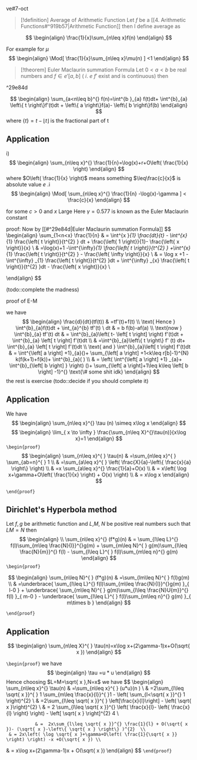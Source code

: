 ve#7-oct 

> [!definition] Average of Arithmetic Function
> Let $f$ be a [[4. Arithmetic Functions#^919b57|Arithmetic Function]] then I define average as 
> 
$$
\begin{align}
\frac{1}{x}\sum_{n\leq x}f(n)
\end{align}
$$

For example for $\mu$
$$
\begin{align}
\Mod[ \frac{1}{x}\sum_{n\leq x}\mu(n)  ] <1
\end{align}
$$

>[!theorem] Euler Maclaurin summation Formula
Let $0<a<b$ be real numbers and $f\in e'[a,b]$ ( $i$. $e$ $f'$ exist and is continuous) 
then


^29e84d

$$
\begin{align}
			\sum_{a<n\leq b}^{} f(n)=\int^{b }_{a} f(t)dt+ \int^{b}_{a} \left\{ t \right\}f'(t)dt + \left\{ a \right\}f(a)- \left\{ b \right\}f(b)
\end{align}
$$
where $\left\{ t \right\}=t-\lfloor t \rfloor$ is the fractional part of t
## Application 

i) 
$$
\begin{align}
\sum_{n\leq x}^{} \frac{1}{n}=\log(x)+r+O\left( \frac{1}{x} \right)
\end{align}
$$
where $O\left( \frac{1}{x} \right)$ means something $\leq\frac{c}{x}$ is absolute value $e$ .i
$$
\begin{align}
\Mod[ \sum_{n\leq x}^{} \frac{1}{n} -\log(x)-\gamma ] < \frac{c}{x}
\end{align}
$$

for some $c>0$ and $x$ Large
Here $\gamma=0.577$ is known as the Euler Maclaurin constant

proof:
Now by [[#^29e84d|Euler Maclaurin summation Formula]] 
$$
\begin{align}
		\sum_{1<n<x} \frac{1}{n} & = \int^{x }_{1} \frac{dt}{t} - \int^{x}_{1} \frac{\left\{ t \right\}}{t^{2} } dt + \frac{\left\{ 1 \right\}}{1}- \frac{\left\{ x \right\}}{x} \\
 & =\log(x)+1 -\int^{\infty}_{1} \frac{\left\{ t \right\}}{t^{2} } +\int^{x}_{1} \frac{\left\{ t \right\}}{t^{2} } - \frac{\left\{ \infty \right\}}{x} \\
 & = \log x +1 - \int^{\infty} _{1} \frac{\left\{ t \right\}}{t^{2} }dt + \int^{\infty} _{x} \frac{\left\{ t \right\}}{t^{2} }dt - \frac{\left\{ x \right\}}{x} \\

\end{align}
$$

(todo::complete the madness)

proof of E-M

we have
$$
\begin{align}
\frac{d}{dt}(tf(t)) & =tf'(t)+f(t) \\
\text{ Hence } \int^{b}_{a}f(t)dt + \int_{a}^{b}  tf'(t) \ dt & = b f(b)-af(a) \\
\text{now } \int^{b}_{a} tf'(t) dt & = \int^{b}_{a}\left( t- \left[ t \right] \right)  f'(t)dt + \int^{b}_{a} \left[ t \right] f'(t)dt \\
 & =\int^{b}_{a}\left\{ t \right\}  f' (t) dt+ \int^{b}_{a} \left[ t \right] f'(t)dt \\
		\text{ and } \int^{b}_{a}\left[ t \right] f'(t)dt & = \int^{\left[ a \right] +1}_{a}()+ \sum_{\left[ a \right] +1<k\leq r[b]-1}^{N} k(f(k+1)+f(k))+ \int^{b}_{a}( ) \\
		 & = \left( \int^{\left[ a \right] +1} _{a}+ \int^{b}_{\left[ b \right] }  \right)  ()+ \sum_{\left[ a \right]+1\leq k\leq \left[ b \right] -1}^{} \text{\# some shit idk} 
\end{align}
$$
the rest is exercise 
(todo::decide if you should complete it)


## Application

We have 
$$
\begin{align}
	\sum_{n\leq x}^{} \tau (n) \simeq x\log x
\end{align}
$$
$$
\begin{align}
		\lim_{ x \to \infty }  \frac{\sum_{n\leq X}^{}\tau(n)}{x\log x}=1 
\end{align}
$$
`\begin{proof}` 
$$
\begin{align}
				\sum_{n\leq x}^{ } \tau(n) & =\sum_{n\leq x}^{ } \sum_{ab=n}^{ } 1 \\
		 & =\sum_{a\leq x}^{ } \left( \frac{X}{a}-\left\{ \frac{x}{a} \right\}  \right) \\
		 & =x \sum_{a\leq x}^{}  \frac{1}{a}+O(x) \\
	 & = x\left( \log x+\gamma+O\left( \frac{1}{x} \right) + O(x) \right) \\
 & = x\log x
\end{align}
$$


 `\end{proof}`
 ## Dirichlet's Hyperbola method
Let $f,g$ be arithmetic function and $L$,$M$, $N$ be positive real numbers such that $LM=N$
then 
$$
\begin{align} \\
\sum_{n\leq x}^{} (f*g)(n)  & = \sum_{l\leq L}^{} f(l)\sum_{m\leq \frac{N}{l}}^{}g(m) + \sum_{m\leq N}^{ } g(m)\sum_{l\leq \frac{N}{m}}^{} f(l) - \sum_{l\leq L}^{ } f(l)\sum_{m\leq n}^{} g(m) 
\end{align}
$$
`\begin{proof}` 

$$
\begin{align}
					\sum_{n\leq N}^{ } (f*g)(n) & =\sum_{lm\leq N}^{ } f(l)g(m) \\
			 & =\underbrace{  \sum_{l\leq L}^{} f(l)\sum_{m\leq \frac{N}{l}}^{}g(m) }_{ l-0 } + \underbrace{ \sum_{m\leq N}^{ } g(m)\sum_{l\leq \frac{N}U{m}}^{} f(l) }_{ m-0 } - \underbrace{ \sum_{l\leq L}^{ } f(l)\sum_{m\leq n}^{} g(m)  }_{ m\times b }
\end{align}
$$





 `\end{proof}`

## Application 
$$
\begin{align}
\sum_{n\leq X}^{ } \tau(n)=x\log x+(2\gamma-1)x+O(\sqrt{ x })
\end{align}
$$

`\begin{proof}` 
we have 
$$
\begin{align}
\tau =u * u
\end{align}
$$
Hence choosing $L=M=\sqrt{ x },N=x$ we have
$$
\begin{align}
				\sum_{n\leq x}^{} \tau(n) & =\sum_{n\leq x}^{ } (u*u)(n ) \\
		 & =2\sum_{l\leq \sqrt{ x }}^{ } 1 \sum_{m\leq \frac{x}{l}}^{ }1 - \left( \sum_{l<\sqrt{ x }}^{}  1 \right)^{2}  \\
			 & =2\sum_{l\leq \sqrt{ x }}^{ } \left[\frac{x}{l}\right]  - \left( \sqrt{ x }\right)^{2}  \\
				 & = 2 \sum_{l\leq \sqrt{ x }}^{} \left( \frac{x}{l}- \left\{ \frac{x}{l} \right\}  \right) - \left[ \sqrt{ x }  \right]^{2}  4 \\

			   & =  2x\sum_{l\leq \sqrt{ x }}^{} \frac{1}{l} + O(\sqrt{ x })- (\sqrt{ x }-\left\{ \sqrt{ x } \right\} )^{2}  \\
	 & = 2x\left( \log \sqrt{ x }+\gamma+O\left( \frac{1}{\sqrt{ x }} \right) \right) -x +O(\sqrt{ x }) \\
 & = x\log x+(2\gamma-1)x + O(\sqrt{ x })
\end{align}
$$
 `\end{proof}`
 